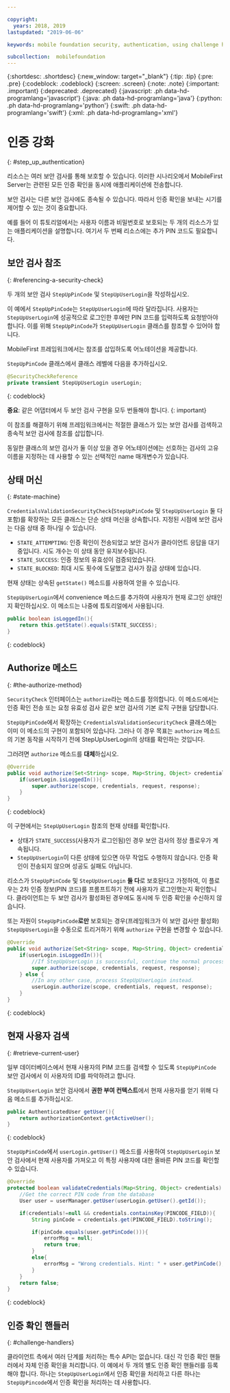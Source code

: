```yaml
---

copyright:
  years: 2018, 2019
lastupdated: "2019-06-06"

keywords: mobile foundation security, authentication, using challenge handlers

subcollection:  mobilefoundation
---
```


{:shortdesc: .shortdesc}
{:new_window: target="_blank"}
{:tip: .tip}
{:pre: .pre}
{:codeblock: .codeblock}
{:screen: .screen}
{:note: .note}
{:important: .important}
{:deprecated: .deprecated}
{:javascript: .ph data-hd-programlang='javascript'}
{:java: .ph data-hd-programlang='java'}
{:python: .ph data-hd-programlang='python'}
{:swift: .ph data-hd-programlang='swift'}
{:xml: .ph data-hd-programlang='xml'}

# 인증 강화
{: #step_up_authentication}

리소스는 여러 보안 검사를 통해 보호할 수 있습니다. 이러한 시나리오에서 MobileFirst Server는 관련된 모든 인증 확인을 동시에 애플리케이션에 전송합니다.

보안 검사는 다른 보안 검사에도 종속될 수 있습니다. 따라서 인증 확인을 보내는 시기를 제어할 수 있는 것이 중요합니다.

예를 들어 이 튜토리얼에서는 사용자 이름과 비밀번호로 보호되는 두 개의 리소스가 있는 애플리케이션을 설명합니다. 여기서 두 번째 리소스에는 추가 PIN 코드도 필요합니다.

## 보안 검사 참조
{: #referencing-a-security-check}

두 개의 보안 검사 `StepUpPinCode` 및 `StepUpUserLogin`을 작성하십시오.

이 예에서 `StepUpPinCode`는 `StepUpUserLogin`에 따라 달라집니다. 사용자는 `StepUpUserLogin`에 성공적으로 로그인한 후에만 PIN 코드를 입력하도록 요청받아야 합니다. 이를 위해 `StepUpPinCode`가 `StepUpUserLogin` 클래스를 참조할 수 있어야 합니다.

MobileFirst 프레임워크에서는 참조를 삽입하도록 어노테이션을 제공합니다.

`StepUpPinCode` 클래스에서 클래스 레벨에 다음을 추가하십시오.

```java
@SecurityCheckReference
private transient StepUpUserLogin userLogin;
```
{: codeblock}

**중요**: 같은 어댑터에서 두 보안 검사 구현을 모두 번들해야 합니다.
{: important}

이 참조를 해결하기 위해 프레임워크에서는 적절한 클래스가 있는 보안 검사를 검색하고 종속적 보안 검사에 참조를 삽입합니다.

동일한 클래스의 보안 검사가 둘 이상 있을 경우 어노테이션에는 선호하는 검사의 고유 이름을 지정하는 데 사용할 수 있는 선택적인 name 매개변수가 있습니다.

## 상태 머신
{: #state-machine}

`CredentialsValidationSecurityCheck`(`StepUpPinCode` 및 `StepUpUserLogin` 둘 다 포함)를 확장하는 모든 클래스는 단순 상태 머신을 상속합니다. 지정된 시점에 보안 검사는 다음 상태 중 하나일 수 있습니다.

* `STATE_ATTEMPTING`: 인증 확인이 전송되었고 보안 검사가 클라이언트 응답을 대기 중입니다. 시도 개수는 이 상태 동안 유지보수됩니다.
* `STATE_SUCCESS`: 인증 정보의 유효성이 검증되었습니다.
* `STATE_BLOCKED`: 최대 시도 횟수에 도달했고 검사가 잠금 상태에 있습니다.

현재 상태는 상속된 `getState()` 메소드를 사용하여 얻을 수 있습니다.

`StepUpUserLogin`에서 convenience 메소드를 추가하여 사용자가 현재 로그인 상태인지 확인하십시오. 이 메소드는 나중에 튜토리얼에서 사용됩니다.

```java
public boolean isLoggedIn(){
    return this.getState().equals(STATE_SUCCESS);
}
```
{: codeblock}

## Authorize 메소드
{: #the-authorize-method}

`SecurityCheck` 인터페이스는 `authorize`라는 메소드를 정의합니다. 이 메소드에서는 인증 확인 전송 또는 요청 유효성 검사 같은 보안 검사의 기본 로직 구현을 담당합니다.

`StepUpPinCode`에서 확장하는 `CredentialsValidationSecurityCheck` 클래스에는 이미 이 메소드의 구현이 포함되어 있습니다. 그러나 이 경우 목표는 `authorize` 메소드의 기본 동작을 시작하기 전에 StepUpUserLogin의 상태를 확인하는 것입니다.

그러려면 `authorize` 메소드를 **대체**하십시오.

```java
@Override
public void authorize(Set<String> scope, Map<String, Object> credentials, HttpServletRequest request, AuthorizationResponse response) {
    if(userLogin.isLoggedIn()){
        super.authorize(scope, credentials, request, response);
    }
}
```
{: codeblock}

이 구현에서는 `StepUpUserLogin` 참조의 현재 상태를 확인합니다.

* 상태가 `STATE_SUCCESS`(사용자가 로그인됨)인 경우 보안 검사의 정상 플로우가 계속됩니다.
* `StepUpUserLogin`이 다른 상태에 있으면 아무 작업도 수행하지 않습니다. 인증 확인이 전송되지 않으며 성공도 실패도 아닙니다.

리소스가 `StepUpPinCode` 및 `StepUpUserLogin` **둘 다**로 보호된다고 가정하여, 이 플로우는 2차 인증 정보(PIN 코드)를 프롬프트하기 전에 사용자가 로그인했는지 확인합니다. 클라이언트는 두 보안 검사가 활성화된 경우에도 동시에 두 인증 확인을 수신하지 않습니다.

또는 자원이 `StepUpPinCode`**로만** 보호되는 경우(프레임워크가 이 보안 검사만 활성화) `StepUpUserLogin`을 수동으로 트리거하기 위해 `authorize` 구현을 변경할 수 있습니다.

```java
@Override
public void authorize(Set<String> scope, Map<String, Object> credentials, HttpServletRequest request, AuthorizationResponse response) {
    if(userLogin.isLoggedIn()){
        //If StepUpUserLogin is successful, continue the normal processing of StepUpPinCode
        super.authorize(scope, credentials, request, response);
    } else {
        //In any other case, process StepUpUserLogin instead.
        userLogin.authorize(scope, credentials, request, response);
    }
}
```
{: codeblock}

## 현재 사용자 검색
{: #retrieve-current-user}

일부 데이터베이스에서 현재 사용자의 PIM 코드를 검색할 수 있도록 `StepUpPinCode` 보안 검사에서 이 사용자의 ID를 파악하려고 합니다.

`StepUpUserLogin` 보안 검사에서 **권한 부여 컨텍스트**에서 현재 사용자를 얻기 위해 다음 메소드를 추가하십시오.

```java
public AuthenticatedUser getUser(){
    return authorizationContext.getActiveUser();
}
```
{: codeblock}

`StepUpPinCode`에서 `userLogin.getUser()` 메소드를 사용하여 `StepUpUserLogin` 보안 검사에서 현재 사용자를 가져오고 이 특정 사용자에 대한 올바른 PIN 코드를 확인할 수 있습니다.

```java
@Override
protected boolean validateCredentials(Map<String, Object> credentials) {
    //Get the correct PIN code from the database
    User user = userManager.getUser(userLogin.getUser().getId());

    if(credentials!=null && credentials.containsKey(PINCODE_FIELD)){
        String pinCode = credentials.get(PINCODE_FIELD).toString();

        if(pinCode.equals(user.getPinCode())){
            errorMsg = null;
            return true;
        }
        else{
            errorMsg = "Wrong credentials. Hint: " + user.getPinCode();
        }
    }
    return false;
}
```
{: codeblock}

## 인증 확인 핸들러
{: #challenge-handlers}

클라이언트 측에서 여러 단계를 처리하는 특수 API는 없습니다. 대신 각 인증 확인 핸들러에서 자체 인증 확인을 처리합니다. 이 예에서 두 개의 별도 인증 확인 핸들러를 등록해야 합니다. 하나는 `StepUpUserLogin`에서 인증 확인을 처리하고 다른 하나는 `StepUpPincode`에서 인증 확인을 처리하는 데 사용합니다.
